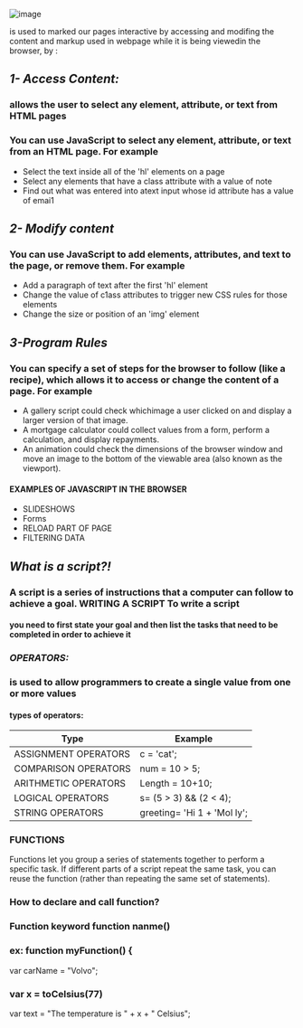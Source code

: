 
![image](https://insights.dice.com/wp-content/uploads/2020/07/shutterstock_1062509657.jpg)

 is used to marked our pages interactive by accessing and modifing the content and markup used in webpage while it is being viewedin the browser, by :

## ***1- Access Content:***

### allows the user to select any element, attribute, or text from HTML pages

### You can use JavaScript to select any element, attribute, or text from an HTML page. For example

* Select the text inside all of the 'hl' elements on a page
* Select any elements that have a class attribute with a value of note
* Find out what was entered into atext input whose id attribute has a value of emai1

## ***2- Modify content***

### You can use JavaScript to add elements, attributes, and text to the page, or remove them. For example

* Add a paragraph of text after the first 'hl' element
* Change the value of c1ass attributes to trigger new CSS rules for those elements
* Change the size or position of an 'img' element

## ***3-Program Rules***

### You can specify a set of steps for the browser to follow (like a recipe), which allows it to access or change the content of a page. For example

* A gallery script could check whichimage a user clicked on and display a larger version of that image.
* A mortgage calculator could collect values from a form, perform a calculation, and display repayments.
* An animation could check the dimensions of the browser window and move an image to the bottom of the viewable area (also known as the viewport).

#### EXAMPLES OF JAVASCRIPT IN THE BROWSER

* SLIDESHOWS
* Forms
* RELOAD PART OF PAGE
* FILTERING DATA

## ***What is  a script?!***

### A script is a series of instructions that a computer can follow to achieve a goal. WRITING A SCRIPT To write a script

#### you need to first state your goal and then list the tasks that need to be completed in order to achieve it

### ***OPERATORS:***

### is used to allow programmers to create a single value from one or more values

#### **types of operators:**

| Type | Example |
| --- | ----------- |
| ASSIGNMENT OPERATORS | c = 'cat';|
| COMPARISON OPERATORS | num = 10 > 5;|
| ARITHMETIC OPERATORS| Length = 10+10;|
| LOGICAL OPERATORS|s= (5 > 3) && (2 < 4);|
|STRING OPERATORS | greeting= 'Hi 1 + 'Mol ly';|

### FUNCTIONS

Functions let you group a series of statements together to perform a specific task. If different parts of a script repeat the same task, you can reuse the function (rather than repeating the same set of statements).

### How to declare and call function?

### Function keyword function nanme()

### ex: function myFunction() {

  var carName = "Volvo";

### var x = toCelsius(77)

var text = "The temperature is " + x + " Celsius";
